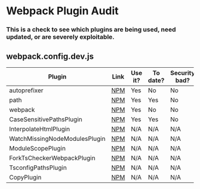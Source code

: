 # Webpack Plugin Audit
### This is a check to see which plugins are being used, need updated, or are severely exploitable.

## webpack.config.dev.js

Plugin             | Link  | Use it?  | To date?| Security bad?   | 
-----------------|---------|----------|---------|---------|
autoprefixer     |[NPM](https://www.npmjs.com/package/autoprefixer) |    Yes |   No |No |                   
path     |[NPM](https://www.npmjs.com/package/path) |    Yes |   Yes |   No |     
webpack     |[NPM](https://www.npmjs.com/package/webpack) |    Yes |   No |   No |
CaseSensitivePathsPlugin     |[NPM](https://www.npmjs.com/package/case-sensitive-paths-webpack-plugin) |    Yes |   Yes |   No |
InterpolateHtmlPlugin     |[NPM](https://www.npmjs.com/package/react-dev-utils) |    N/A |   N/A |   N/A |
WatchMissingNodeModulesPlugin     |[NPM](https://www.npmjs.com/package/react-dev-utils) |    N/A |   N/A |   N/A |
ModuleScopePlugin     |[NPM](https://www.npmjs.com/package/react-dev-utils) |    N/A |   N/A |   N/A |
ForkTsCheckerWebpackPlugin     |[NPM](https://www.npmjs.com/package/fork-ts-checker-webpack-plugin) |    N/A |   N/A |   N/A |  N/A |
TsconfigPathsPlugin     |[NPM](https://www.npmjs.com/package/tsconfig-paths-webpack-plugin) |    N/A |   N/A | N/A
CopyPlugin     |[NPM](https://www.npmjs.com/package/copy-webpack-plugin) |    N/A |   N/A |   N/A |

